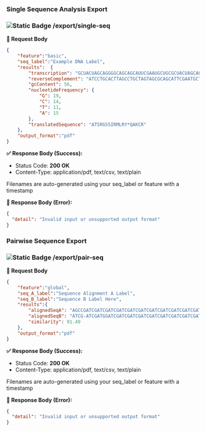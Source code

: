 ### **Single Sequence Analysis Export**

### ![Static Badge](https://img.shields.io/badge/POST-%23F0E442?style=flat&logoColor=%23111000) /export/single-seq

**📝 Request Body**

```json
{
    "feature":"basic",
    "seq_label":"Example DNA Label",
    "results":  {
        "transcription": "GCUACUAGCAGGGGCAGCAGCAUUCGAAUGCUGCGCUACUAGCAGGCUAAGUGCAGGAU",
        "reverseComplement": "ATCCTGCACTTAGCCTGCTAGTAGCGCAGCATTCGAATGCTGCTGCCCCTGCTAGTAGC",
        "gcContent": 56,
        "nucleotideFrequency": {
            "G": 19,
            "C": 14,
            "T": 11,
            "A": 15
        },
        "translatedSequence": "ATSRGSSIRMLRY*QAKCR"
    },
    "output_format":"pdf"
}
```


**✅ Response Body (Success):**

 - Status Code: **200 OK**
 - Content-Type: application/pdf, text/csv, text/plain

Filenames are auto-generated using your seq_label or feature with a timestamp

**🚫 Response Body (Error):**

```json
{
  "detail": "Invalid input or unsupported output format"
}
``` 

### **Pairwise Sequence Export**

### ![Static Badge](https://img.shields.io/badge/POST-%23F0E442?style=flat&logoColor=%23111000) /export/pair-seq

**📝 Request Body**

```json
{
    "feature":"global",
    "seq_A_label":"Sequence Alignment A Label",
    "seq_B_label":"Sequence B Label Here",
    "results":{
        "alignedSeqA": "AGCCGATCGATCGATCGATCGATCGATCGATCGATCGATCGATCGAT",
        "alignedSeqB": "ATCG-ATCGATGGATCGATCGATCGATCGATCGATCGATCGATCGAT",
        "similarity": 91.49
    },
    "output_format":"pdf"
}

```


**✅ Response Body (Success):**

 - Status Code: **200 OK**
 - Content-Type: application/pdf, text/csv, text/plain

Filenames are auto-generated using your seq_label or feature with a timestamp


**🚫 Response Body (Error):**

```json
{
  "detail": "Invalid input or unsupported output format"
}
``` 